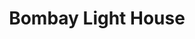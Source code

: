 ---
title: "Bombay Light House"
url: /karachi/bombay-light-house-m-a-jinnah-road/
shop: supermarket
---